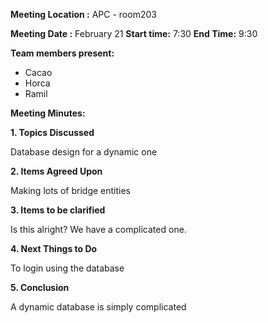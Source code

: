 **Meeting Location :** APC - room203

**Meeting  Date :**   February 21 **Start time:** 7:30 **End Time:** 9:30

**Team members present:**
  * Cacao
  * Horca
  * Ramil

**Meeting Minutes:**

**1. Topics Discussed**

Database design for a dynamic one

**2. Items Agreed Upon**

Making lots of bridge entities

**3. Items to be clarified**

Is this alright? We have a complicated one.

**4. Next Things to Do**

To login using the database

**5. Conclusion**

A dynamic database is simply complicated